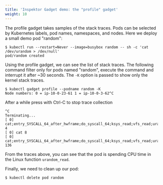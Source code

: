```yaml
---
title: 'Inspektor Gadget demo: the "profile" gadget'
weight: 10
---
```


The profile gadget takes samples of the stack traces.
Pods can be selected by Kubernetes labels, pod names, namespaces, and nodes.
Here we deploy a small demo pod "random":

```
$ kubectl run --restart=Never --image=busybox random -- sh -c 'cat /dev/urandom > /dev/null'
pod/random created
```

Using the profile gadget, we can see the list of stack traces.
The following command filter only for pods named "random", execute the command
and interrupt it after ~30 seconds. The `-K` option is passed to show only the
kernel stack traces.

```
$ kubectl gadget profile --podname random -K
Node numbers: 0 = ip-10-0-23-61 1 = ip-10-0-3-62^C
```

After a while press with Ctrl-C to stop trace collection

```
^C
Terminating...
[ 0] cat;entry_SYSCALL_64_after_hwframe;do_syscall_64;ksys_read;vfs_read;urandom_read;_copy_to_user;copy_user_enhanced_fast_string;copy_user_enhanced_fast_string 4
[ 0] cat 8
[ 0] cat;entry_SYSCALL_64_after_hwframe;do_syscall_64;ksys_read;vfs_read;urandom_read;_raw_spin_unlock_irqrestore;_raw_spin_unlock_irqrestore 136
```

From the traces above, you can see that the pod is spending CPU time in the
Linux function `urandom_read`.

Finally, we need to clean up our pod:

```
$ kubectl delete pod random
```
